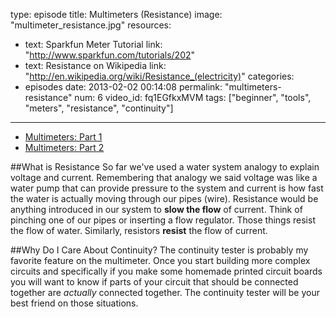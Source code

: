 type: episode
title: Multimeters (Resistance)
image: "multimeter_resistance.jpg"
resources:
  - text: Sparkfun Meter Tutorial
    link: "http://www.sparkfun.com/tutorials/202"
  - text: Resistance on Wikipedia
    link: "http://en.wikipedia.org/wiki/Resistance_(electricity)"
categories:
  - episodes
date: 2013-02-02 00:14:08
permalink: "multimeters-resistance"
num: 6
video_id: fq1EGfkxMVM
tags: ["beginner", "tools", "meters", "resistance", "continuity"]
---

*  [Multimeters: Part 1](/episodes/2013/02/02/multimeters-voltage)
*  [Multimeters: Part 2](/episodes/2013/02/02/multimeters-current)

##What is Resistance
So far we've used a water system analogy to explain voltage and current.  Remembering that analogy we said voltage was like a water pump that can provide pressure to the system and current is how fast the water is actually moving through our pipes (wire).  Resistance would be anything introduced in our system to **slow the flow** of current. Think of pinching one of our pipes or inserting a flow regulator.  Those things resist the flow of water.  Similarly, resistors **resist** the flow of current.

##Why Do I Care About Continuity?
The continuity tester is probably my favorite feature on the multimeter.  Once you start building more complex circuits and specifically if you make some homemade printed circuit boards you will want to know if parts of your circuit that should be connected together are *actually* connected together. The continuity tester will be your best friend on those situations.